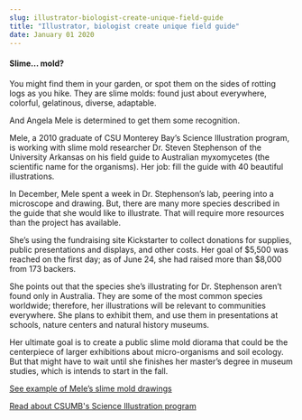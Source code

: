 ```yaml
---
slug: illustrator-biologist-create-unique-field-guide
title: "Illustrator, biologist create unique field guide"
date: January 01 2020
---
```


<h4>Slime... mold?</h4><p>You might find them in your garden, or spot them on the sides of rotting logs as you hike. They are slime molds: found just about everywhere, colorful, gelatinous, diverse, adaptable.
</p><p>And Angela Mele is determined to get them some recognition.
</p><p>Mele, a 2010 graduate of CSU Monterey Bay’s Science Illustration program, is working with slime mold researcher Dr. Steven Stephenson of the University Arkansas on his field guide to Australian myxomycetes (the scientific name for the organisms). Her job: fill the guide with 40 beautiful illustrations.
</p><p>In December, Mele spent a week in Dr. Stephenson’s lab, peering into a microscope and drawing. But, there are many more species described in the guide that she would like to illustrate. That will require more resources than the project has available.
</p><p>She’s using the fundraising site Kickstarter to collect donations for supplies, public presentations and displays, and other costs. Her goal of $5,500 was reached on the first day; as of June 24, she had raised more than $8,000 from 173 backers.
</p><p>She points out that the species she’s illustrating for Dr. Stephenson aren’t found only in Australia. They are some of the most common species worldwide; therefore, her illustrations will be relevant to communities everywhere. She plans to exhibit them, and use them in presentations at schools, nature centers and natural history museums.
</p><p>Her ultimate goal is to create a public slime mold diorama that could be the centerpiece of larger exhibitions about micro-organisms and soil ecology. But that might have to wait until she finishes her master’s degree in museum studies, which is intends to start in the fall.
</p><p><a href="http://www.kickstarter.com/projects/945448437/slime-molds-an-illustrated-guide">See example of Mele’s slime mold drawings</a>
</p><p><a href="http://scienceillustration.org/">Read about CSUMB's Science Illustration program</a>
</p><p> 
</p>
